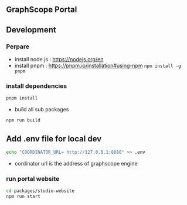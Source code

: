 ## GraphScope Portal

## Development

### Perpare

- install node.js : https://nodejs.org/en
- install pnpm : https://pnpm.io/installation#using-npm `npm install -g pnpm`

### install dependencies

```bash
pnpm install
```

- build all sub packages

```bash
npm run build

```

## Add .env file for local dev

```bash
echo "COORDINATOR_URL= http://127.0.0.1:8080" >> .env
```

- cordinator url is the address of graphscope engine

### run portal website

```bash
cd packages/studio-website
npm run start
```
